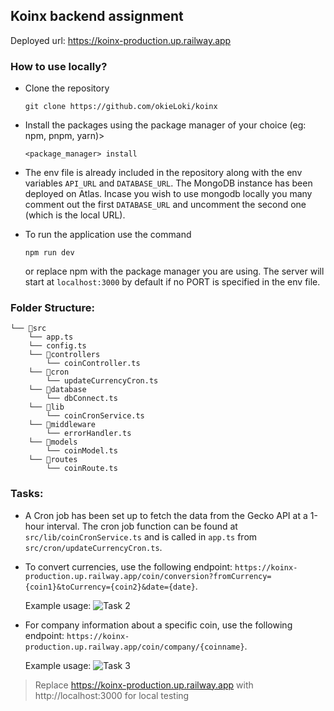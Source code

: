## Koinx backend assignment

Deployed url: https://koinx-production.up.railway.app

### How to use locally?

- Clone the repository

  ```
  git clone https://github.com/okieLoki/koinx
  ```

- Install the packages using the package manager of your choice (eg: npm, pnpm, yarn)>

  ```
  <package_manager> install
  ```

- The env file is already included in the repository along with the env variables `API_URL` and `DATABASE_URL`. The MongoDB instance has been deployed on Atlas. Incase you wish to use mongodb locally you many comment out the first `DATABASE_URL` and uncomment the second one (which is the local URL).

- To run the application use the command
  ```
  npm run dev
  ```
  or replace npm with the package manager you are using. The server will start at `localhost:3000` by default if no PORT is specified in the env file.


### Folder Structure:
```
└── 📁src
    └── app.ts 
    └── config.ts 
    └── 📁controllers
        └── coinController.ts
    └── 📁cron
        └── updateCurrencyCron.ts
    └── 📁database
        └── dbConnect.ts
    └── 📁lib
        └── coinCronService.ts
    └── 📁middleware
        └── errorHandler.ts
    └── 📁models
        └── coinModel.ts
    └── 📁routes
        └── coinRoute.ts
```

### Tasks: 


- A Cron job has been set up to fetch the data from the Gecko API at a 1-hour interval. The cron job function can be found at `src/lib/coinCronService.ts` and is called in `app.ts` from `src/cron/updateCurrencyCron.ts`.

- To convert currencies, use the following endpoint: `https://koinx-production.up.railway.app/coin/conversion?fromCurrency={coin1}&toCurrency={coin2}&date={date}`.

    Example usage: 
    ![Task 2](https://res.cloudinary.com/ds90zherj/image/upload/v1712671109/mbl5c3tf9o5fkxkjltpy.png "Example usage")

    

- For company information about a specific coin, use the following endpoint: `https://koinx-production.up.railway.app/coin/company/{coinname}`.

    Example usage: 
    ![Task 3](https://res.cloudinary.com/ds90zherj/image/upload/v1712671304/fhsibubnrihezecwd5hu.png "Example usage")


> Replace https://koinx-production.up.railway.app with http://localhost:3000 for local testing

